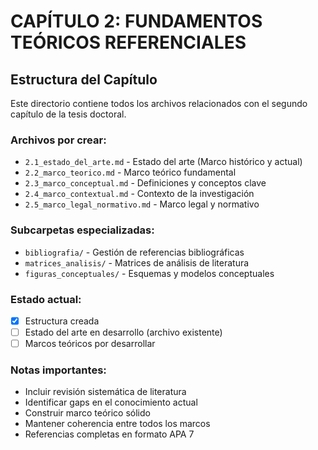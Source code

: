 # CAPÍTULO 2: FUNDAMENTOS TEÓRICOS REFERENCIALES

## Estructura del Capítulo

Este directorio contiene todos los archivos relacionados con el segundo capítulo de la tesis doctoral.

### Archivos por crear:

- `2.1_estado_del_arte.md` - Estado del arte (Marco histórico y actual)
- `2.2_marco_teorico.md` - Marco teórico fundamental
- `2.3_marco_conceptual.md` - Definiciones y conceptos clave
- `2.4_marco_contextual.md` - Contexto de la investigación
- `2.5_marco_legal_normativo.md` - Marco legal y normativo

### Subcarpetas especializadas:

- `bibliografia/` - Gestión de referencias bibliográficas
- `matrices_analisis/` - Matrices de análisis de literatura
- `figuras_conceptuales/` - Esquemas y modelos conceptuales

### Estado actual:
- [x] Estructura creada
- [ ] Estado del arte en desarrollo (archivo existente)
- [ ] Marcos teóricos por desarrollar

### Notas importantes:
- Incluir revisión sistemática de literatura
- Identificar gaps en el conocimiento actual
- Construir marco teórico sólido
- Mantener coherencia entre todos los marcos
- Referencias completas en formato APA 7